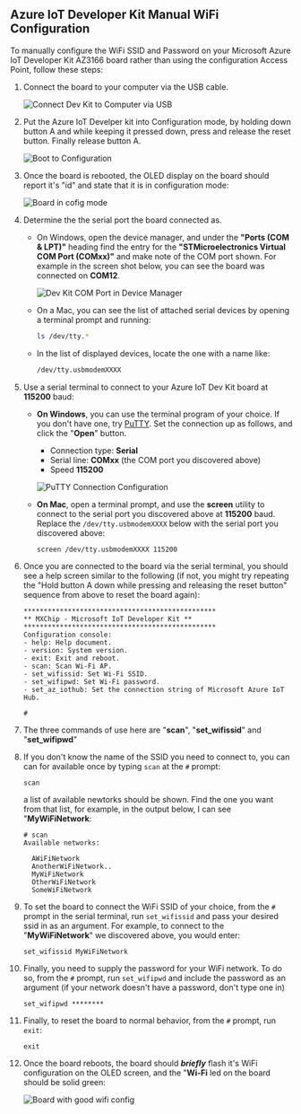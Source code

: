 ## Azure IoT Developer Kit Manual WiFi Configuration

To manually configure the WiFi SSID and Password on your Microsoft Azure IoT Developer Kit AZ3166 board rather than using the configuration Access Point, follow these steps:

1. Connect the board to your computer via the USB cable.

    ![Connect Dev Kit to Computer via USB](./images/dev-kit-connect-computer-usb.png)

1. Put the Azure IoT Develper kit into Configuration mode, by holding down button A and while keeping it pressed down, press and release the reset button.  Finally release button A.

    ![Boot to Configuration](./images/devkit-reboot-to-manual-config.png)

1. Once the board is rebooted, the OLED display on the board should report it's "id" and state that it is in configuration mode:

    ![Board in cofig mode](./images/devkit-in-config-mode.png)

1. Determine the the serial port the board connected as. 

    - On Windows, open the device manager, and under the **"Ports (COM & LPT)"** heading find the entry for the **"STMicroelectronics Virtual COM Port (COMxx)"** and make note of the COM port shown.  For example in the screen shot below, you can see the board was connected on **COM12**.

        ![Dev Kit COM Port in Device Manager](./images/dev-kit-windows-com-port.png)

    - On a Mac, you can see the list of attached serial devices by opening a terminal prompt and running:

        ```bash
        ls /dev/tty.*
        ```
    - In the list of displayed devices, locate the one with a name like:

        ```bash
        /dev/tty.usbmodemXXXX
        ```
    
1. Use a serial terminal to connect to your Azure IoT Dev Kit board at **115200** baud:

    - **On Windows**, you can use the terminal program of your choice.  If you don't have one, try [PuTTY](https://www.chiark.greenend.org.uk/~sgtatham/putty/latest.html).  Set the connection up as follows, and click the "**Open**" button.

        - Connection type: **Serial**
        - Serial line: **COMxx** (the COM port you discovered above)
        - Speed **115200**

        ![PuTTY Connection Configuration](./images/putty-connection.png) 

    - **On Mac**, open a terminal prompt, and use the **screen** utility to connect to the serial port you discovered above at **115200** baud.  Replace the `/dev/tty.usbmodemXXXX` below with the serial port you discovered above:

        ```bash
        screen /dev/tty.usbmodemXXXX 115200
        ```

1. Once you are connected to the board via the serial terminal, you should see a help screen similar to the following (if not, you might try repeating the "Hold button A down while pressing and releasing the reset button" sequence from above to reset the board again):

    ```text
    ************************************************
    ** MXChip - Microsoft IoT Developer Kit **
    ************************************************
    Configuration console:
    - help: Help document.
    - version: System version.
    - exit: Exit and reboot.
    - scan: Scan Wi-Fi AP.
    - set_wifissid: Set Wi-Fi SSID.
    - set_wifipwd: Set Wi-Fi password.
    - set_az_iothub: Set the connection string of Microsoft Azure IoT Hub.

    #
    ```

1. The three commands of use here are "**scan**", "**set_wifissid**" and "**set_wifipwd**"

1. If you don't know the name of the SSID you need to connect to, you can can for available once by typing `scan` at the `#` prompt:

    ```text
    scan
    ```

    a list of available newtorks should be shown.  Find the one you want from that list, for example, in the output below, I can see "**MyWiFiNetwork**:

    ```text
    # scan
    Available networks:

      AWiFiNetwork
      AnotherWiFiNetwork..
      MyWiFiNetwork
      OtherWiFiNetwork
      SomeWiFiNetwork
    ```
1. To set the board to connect the WiFi SSID of your choice, from the `#` prompt in the serial terminal, run `set_wifissid` and pass your desired ssid in as an argument.  For example, to connect to the "**MyWiFiNetwork**" we discovered above, you would enter:

    ```text
    set_wifissid MyWiFiNetwork
    ```

1. Finally, you need to supply the password for your WiFi network.  To do so, from the `#` prompt, run `set_wifipwd` and include the password as an argument (if your network doesn't have a password, don't type one in)

    ```text
    set_wifipwd ********
    ```

1. Finally, to reset the board to normal behavior, from the `#` prompt, run `exit`:

    ```text
    exit
    ```

1. Once the board reboots, the board should ***briefly*** flash it's WiFi configuration on the OLED screen, and the "**Wi-Fi** led on the board should be solid green:

    ![Board with good wifi config](./images/devkit-board-wifi-good.png)